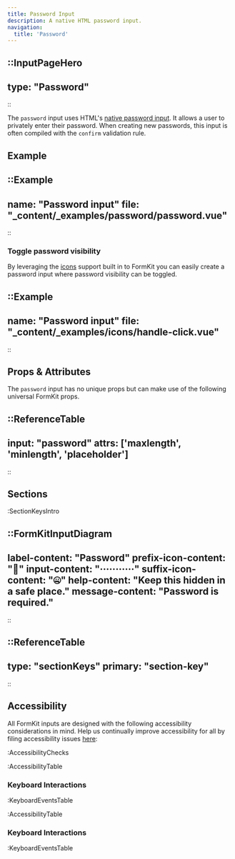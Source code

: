 ```yaml
---
title: Password Input
description: A native HTML password input.
navigation:
  title: 'Password'
---
```


::InputPageHero
---
type: "Password"
---
::

The `password` input uses HTML's [native password input](https://developer.mozilla.org/en-US/docs/Web/HTML/Element/input/password). It allows a user to privately enter their password. When creating new passwords, this input is often compiled with the `confirm` validation rule.

## Example

::Example
---
name: "Password input"
file: "_content/_examples/password/password.vue"
---
::

### Toggle password visibility

By leveraging the [icons](/essentials/icons) support built in to FormKit you can easily create a password input where password visibility can be toggled. 

::Example
---
name: "Password input"
file: "_content/_examples/icons/handle-click.vue"
---
::

## Props & Attributes

The `password` input has no unique props but can make use of the following universal FormKit props.

::ReferenceTable
---
input: "password" 
attrs: ['maxlength', 'minlength', 'placeholder']
---
::


## Sections

:SectionKeysIntro

::FormKitInputDiagram
---
label-content: "Password"
prefix-icon-content: "🤫"
input-content: "···········"
suffix-icon-content: "🤐"
help-content: "Keep this hidden in a safe place."
message-content: "Password is required."
---
::

::ReferenceTable
---
type: "sectionKeys"
primary: "section-key"
---
::

## Accessibility

All FormKit inputs are designed with the following accessibility considerations in mind. Help us continually improve accessibility for all by filing accessibility issues [here](https://github.com/formkit/formkit/issues/new?assignees=&labels=%F0%9F%90%9B+bug-report%2C%E2%9B%91+Needs+triage&projects=&template=bug-report.yml): 

:AccessibilityChecks

:AccessibilityTable

### Keyboard Interactions

:KeyboardEventsTable

:AccessibilityTable

### Keyboard Interactions

:KeyboardEventsTable